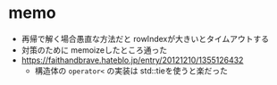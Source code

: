 # memo

- 再帰で解く場合愚直な方法だと rowIndexが大きいとタイムアウトする
- 対策のために memoizeしたところ通った  
- https://faithandbrave.hateblo.jp/entry/20121210/1355126432
  - 構造体の `operator<` の実装は std::tieを使うと楽だった
